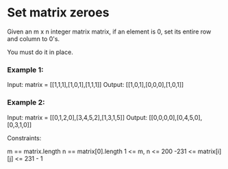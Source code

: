
 # Set matrix zeroes

Given an m x n integer matrix matrix, if an element is 0, set its entire row and column to 0's.

You must do it in place.

 ### Example 1:



Input: matrix = [[1,1,1],[1,0,1],[1,1,1]]
Output: [[1,0,1],[0,0,0],[1,0,1]]

 ### Example 2:


Input: matrix = [[0,1,2,0],[3,4,5,2],[1,3,1,5]]
Output: [[0,0,0,0],[0,4,5,0],[0,3,1,0]]


 Constraints:

m == matrix.length
n == matrix[0].length
1 <= m, n <= 200
-231 <= matrix[i][j] <= 231 - 1

